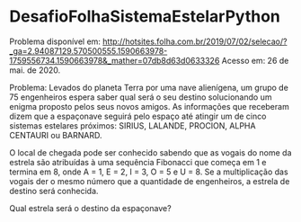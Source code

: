 # DesafioFolhaSistemaEstelarPython

Problema disponível em: <http://hotsites.folha.com.br/2019/07/02/selecao/?_ga=2.94087129.570500555.1590663978-1759556734.1590663978&_mather=07db8d63d0633326>
Acesso em: 26 de mai. de 2020.

Problema:
Levados do planeta Terra por uma nave alienígena, um grupo de 75 engenheiros espera saber qual será o seu destino solucionando um enigma proposto pelos seus novos amigos. As informações que receberam dizem que a espaçonave seguirá pelo espaço até atingir um de cinco sistemas estelares próximos: SIRIUS, LALANDE, PROCION, ALPHA CENTAURI ou BARNARD.


O local de chegada pode ser conhecido sabendo que as vogais do nome da estrela são atribuídas à uma sequência Fibonacci que começa em 1 e termina em 8, onde A = 1, E = 2, I = 3, O = 5 e U = 8. Se a multiplicação das vogais der o mesmo número que a quantidade de engenheiros, a estrela de destino será conhecida.


Qual estrela será o destino da espaçonave?
